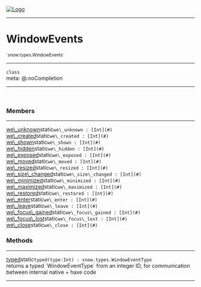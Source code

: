 
[![Logo](../../../images/logo.png)](../../../api/index.html)

---



<h1>WindowEvents</h1>
<small>`snow.types.WindowEvents`</small>



---

`class`
<span class="meta">
<br/>meta: @:noCompletion
</span>


---

&nbsp;
&nbsp;



<h3>Members</h3> <hr/><span class="member apipage">
                <a name="we_unknown"><a class="lift" href="#we_unknown">we\_unknown</a></a><span class="inline-block static">static</span><code class="signature apipage">we\_unknown : [Int](#)</code><br/></span>
            <span class="small_desc_flat"></span><span class="member apipage">
                <a name="we_created"><a class="lift" href="#we_created">we\_created</a></a><span class="inline-block static">static</span><code class="signature apipage">we\_created : [Int](#)</code><br/></span>
            <span class="small_desc_flat"></span><span class="member apipage">
                <a name="we_shown"><a class="lift" href="#we_shown">we\_shown</a></a><span class="inline-block static">static</span><code class="signature apipage">we\_shown : [Int](#)</code><br/></span>
            <span class="small_desc_flat"></span><span class="member apipage">
                <a name="we_hidden"><a class="lift" href="#we_hidden">we\_hidden</a></a><span class="inline-block static">static</span><code class="signature apipage">we\_hidden : [Int](#)</code><br/></span>
            <span class="small_desc_flat"></span><span class="member apipage">
                <a name="we_exposed"><a class="lift" href="#we_exposed">we\_exposed</a></a><span class="inline-block static">static</span><code class="signature apipage">we\_exposed : [Int](#)</code><br/></span>
            <span class="small_desc_flat"></span><span class="member apipage">
                <a name="we_moved"><a class="lift" href="#we_moved">we\_moved</a></a><span class="inline-block static">static</span><code class="signature apipage">we\_moved : [Int](#)</code><br/></span>
            <span class="small_desc_flat"></span><span class="member apipage">
                <a name="we_resized"><a class="lift" href="#we_resized">we\_resized</a></a><span class="inline-block static">static</span><code class="signature apipage">we\_resized : [Int](#)</code><br/></span>
            <span class="small_desc_flat"></span><span class="member apipage">
                <a name="we_size_changed"><a class="lift" href="#we_size_changed">we\_size\_changed</a></a><span class="inline-block static">static</span><code class="signature apipage">we\_size\_changed : [Int](#)</code><br/></span>
            <span class="small_desc_flat"></span><span class="member apipage">
                <a name="we_minimized"><a class="lift" href="#we_minimized">we\_minimized</a></a><span class="inline-block static">static</span><code class="signature apipage">we\_minimized : [Int](#)</code><br/></span>
            <span class="small_desc_flat"></span><span class="member apipage">
                <a name="we_maximized"><a class="lift" href="#we_maximized">we\_maximized</a></a><span class="inline-block static">static</span><code class="signature apipage">we\_maximized : [Int](#)</code><br/></span>
            <span class="small_desc_flat"></span><span class="member apipage">
                <a name="we_restored"><a class="lift" href="#we_restored">we\_restored</a></a><span class="inline-block static">static</span><code class="signature apipage">we\_restored : [Int](#)</code><br/></span>
            <span class="small_desc_flat"></span><span class="member apipage">
                <a name="we_enter"><a class="lift" href="#we_enter">we\_enter</a></a><span class="inline-block static">static</span><code class="signature apipage">we\_enter : [Int](#)</code><br/></span>
            <span class="small_desc_flat"></span><span class="member apipage">
                <a name="we_leave"><a class="lift" href="#we_leave">we\_leave</a></a><span class="inline-block static">static</span><code class="signature apipage">we\_leave : [Int](#)</code><br/></span>
            <span class="small_desc_flat"></span><span class="member apipage">
                <a name="we_focus_gained"><a class="lift" href="#we_focus_gained">we\_focus\_gained</a></a><span class="inline-block static">static</span><code class="signature apipage">we\_focus\_gained : [Int](#)</code><br/></span>
            <span class="small_desc_flat"></span><span class="member apipage">
                <a name="we_focus_lost"><a class="lift" href="#we_focus_lost">we\_focus\_lost</a></a><span class="inline-block static">static</span><code class="signature apipage">we\_focus\_lost : [Int](#)</code><br/></span>
            <span class="small_desc_flat"></span><span class="member apipage">
                <a name="we_close"><a class="lift" href="#we_close">we\_close</a></a><span class="inline-block static">static</span><code class="signature apipage">we\_close : [Int](#)</code><br/></span>
            <span class="small_desc_flat"></span>





<h3>Methods</h3> <hr/><span class="method apipage">
            <a name="typed"><a class="lift" href="#typed">typed</a></a><span class="inline-block static">static</span><code class="signature apipage">typed(type:Int<span></span>) : snow.types.WindowEventType</code><br/><span class="small_desc_flat">returns a typed `WindowEventType` from an integer ID, for communication between internal native + haxe code</span>
        </span>
    





---

&nbsp;
&nbsp;
&nbsp;
&nbsp;